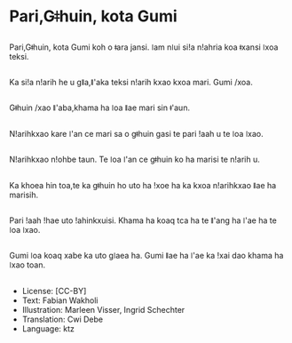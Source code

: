 # Pari,Gǂhuin, kota Gumi

##
Pari,Gǂhuin, kota Gumi koh o ǂara jansi. ǀam nǀui si!a n!ahria koa ǂxansi ǀxoa teksi.

##
Ka si!a n!arih he u gǁa,ǁ'aka teksi n!arih kxao kxoa mari. Gumi /xoa.

##
Gǂhuin /xao ǁ'aba,khama ha ǀoa ǁae mari sin ǂ'aun.

##
N!arihkxao kare ǀ'an ce mari sa o gǂhuin gasi te pari !aah u te ǀoa ǀxao.

##
N!arihkxao n!ohbe taun. Te ǀoa ǀ'an ce gǂhuin ko ha marisi te n!arih u.

##
Ka khoea hin toa,te ka gǂhuin ho uto ha !xoe ha ka kxoa n!arihkxao ǁae ha marisih.

##
Pari !aah !hae uto !ahinkxuisi. Khama ha koaq tca ha te ǁ'ang ha ǀ'ae ha te ǀoa ǀxao.

##
Gumi ǀoa koaq xabe ka uto gǀaea ha. Gumi ǁae ha ǀ'ae ka !xai dao khama ha ǀxao toan.

##
* License: [CC-BY]
* Text: Fabian Wakholi
* Illustration: Marleen Visser, Ingrid Schechter
* Translation: Cwi Debe
* Language: ktz
